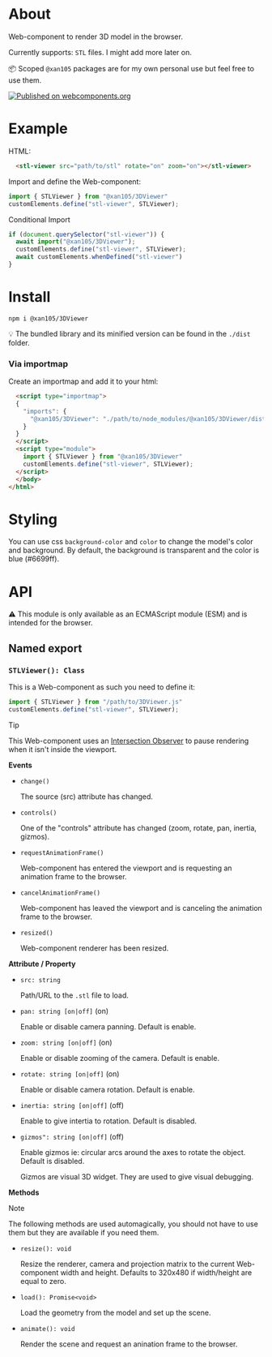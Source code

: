About
=====

Web-component to render 3D model in the browser.

Currently supports: `STL` files. I might add more later on.

📦 Scoped `@xan105` packages are for my own personal use but feel free to use them.

[![Published on webcomponents.org](https://img.shields.io/badge/webcomponents.org-published-blue.svg?style=flat-square)](https://www.webcomponents.org/element/@xan105/3DViewer)

Example
=======

HTML:

```html
  <stl-viewer src="path/to/stl" rotate="on" zoom="on"></stl-viewer>
```

Import and define the Web-component:

```js
import { STLViewer } from "@xan105/3DViewer"
customElements.define("stl-viewer", STLViewer);
```

Conditional Import

```js
if (document.querySelector("stl-viewer")) {
  await import("@xan105/3DViewer");
  customElements.define("stl-viewer", STLViewer);
  await customElements.whenDefined("stl-viewer")
}
```

Install
=======

```
npm i @xan105/3DViewer
```

💡 The bundled library and its minified version can be found in the `./dist` folder.

### Via importmap

  Create an importmap and add it to your html:

  ```html
    <script type="importmap">
    {
      "imports": {
        "@xan105/3DViewer": "./path/to/node_modules/@xan105/3DViewer/dist/3DViewer.min.js"
      }
    }
    </script>
    <script type="module">
      import { STLViewer } from "@xan105/3DViewer"
      customElements.define("stl-viewer", STLViewer);
    </script>
    </body>
  </html>
  ```

Styling
=======

You can use css `background-color` and `color` to change the model's color and background.
By default, the background is transparent and the color is blue (#6699ff).

API
===

⚠️ This module is only available as an ECMAScript module (ESM) and is intended for the browser.

## Named export

### `STLViewer(): Class`

This is a Web-component as such you need to define it:

```js
import { STLViewer } from "/path/to/3DViewer.js"
customElements.define("stl-viewer", STLViewer);
```

> [!TIP]
> This Web-component uses an [Intersection Observer](https://developer.mozilla.org/en-US/docs/Web/API/Intersection_Observer_API) to pause rendering when it isn't inside the viewport.

**Events**

  - `change()`

    The source (src) attribute has changed.

  - `controls()`

    One of the "controls" attribute has changed (zoom, rotate, pan, inertia, gizmos).
    
  - `requestAnimationFrame()`

    Web-component has entered the viewport and is requesting an animation frame to the browser.

  - `cancelAnimationFrame()`

    Web-component has leaved the viewport and is canceling the animation frame to the browser.

  - `resized()`

    Web-component renderer has been resized.
    
**Attribute / Property**

  - `src: string`
    
    Path/URL to the `.stl` file to load.
    
  - `pan: string [on|off]` (on)
  
    Enable or disable camera panning. Default is enable.
  
  - `zoom: string [on|off]` (on)
  
    Enable or disable zooming of the camera. Default is enable. 
  
  - `rotate: string [on|off]` (on)
  
    Enable or disable camera rotation. Default is enable.
    
  - `inertia: string [on|off]` (off)
  
    Enable to give intertia to rotation. Default is disabled. 
  
  - `gizmos": string [on|off]` (off)

    Enable gizmos ie: circular arcs around the axes to rotate the object. Default is disabled.
    
    Gizmos are visual 3D widget. They are used to give visual debugging.
    
**Methods**
  
  > [!NOTE]
  > The following methods are used automagically, you should not have to use them but they are available if you need them.
  
  - `resize(): void`
  
    Resize the renderer, camera and projection matrix to the current Web-component width and height. Defaults to 320x480 if width/height are equal to zero.
  
  - `load(): Promise<void>`
  
    Load the geometry from the model and set up the scene.
  
  - `animate(): void`
  
    Render the scene and request an anination frame to the browser.